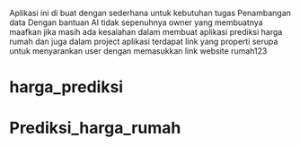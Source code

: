 Aplikasi ini di buat dengan sederhana untuk kebutuhan tugas Penambangan data
Dengan bantuan AI tidak sepenuhnya owner yang membuatnya
maafkan jika masih ada kesalahan dalam membuat aplikasi prediksi harga rumah
dan juga dalam project aplikasi terdapat link yang properti serupa untuk menyarankan user
dengan memasukkan link website rumah123


# harga_prediksi
# Prediksi_harga_rumah
